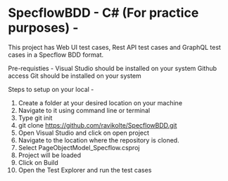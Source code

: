 # SpecflowBDD - C# (For practice purposes) - 

This project has Web UI test cases, Rest API test cases and GraphQL test cases in a Specflow BDD format.

Pre-requisties -
Visual Studio should be installed on your system
Github access
Git should be installed on your system

Steps to setup on your local -

1. Create a folder at your desired location on your machine
2. Navigate to it using command line or terminal
3. Type git init
4. git clone https://github.com/ravikolte/SpecflowBDD.git
5. Open Visual Studio and click on open project
6. Navigate to the location where the repository is cloned.
7. Select PageObjectModel_Specflow.csproj
8. Project will be loaded
9. Click on Build
10. Open the Test Explorer and run the test cases

